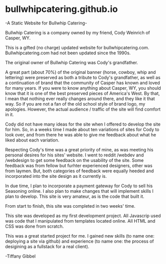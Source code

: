# bullwhipcatering.github.io

-A Static Website for Bullwhip Catering-

Bullwhip Catering is a company owned by my friend, Cody Weinrich of Casper, WY.

This is a gifted (no charge) updated website for bullwhipcatering.com. Bullwhipcatering.com had not been updated since the 1990s.

The original owner of Bullwhip Catering was Cody's grandfather. 

A great part (about 70%) of the original banner (horse, cowboy, whip and lettering) were preserved as both a tribute to Cody's grandfather, as well as a continuation of brand that the community of Casper has known and loved for many years. If you were to know anything about Casper, WY, you should know that it is one of the best preserved pieces of America's West. By that, I mean that nothing ever really changes around there, and they like it that way. So if you are not a fan of the old school style of brand logo, my apologies. However, the actual audience / traffic of the site will find comfort in it.

Cody did not have many ideas for the site when I offered to develop the site for him. So, in a weeks time I made about ten variations of sites for Cody to look over, and from there he was able to give me feedback about what he liked about each variation. 

Respecting Cody's time was a great priority of mine, as was meeting his personal desires for his sites' website. I went to reddit /webdev and /webdesign to get some feedback on the usability of the site. Some feedback was from fellow but furhter experienced designers, other was from laymen. But, both categories of feedback were equally heeded and incorporated into the site design as it currently is. 

In due time, I plan to incorporate a payment gateway for Cody to sell his Seasoning online. I also plan to make changes that will implement skills I plan to develop. This site is very amateur, as is the code that built it. 

From start to finish, this site was completed in two weeks' time.

This site was developed as my first development project. All Javascrip used was code that I manipulated from templates located online. All HTML and CSS was done from scratch.

This was a great started project for me. I gained new skills (to name one: deploying a site via github) and experience (to name one: the process of desigining as a fullstack for a real client).

-Tiffany Gibbel
